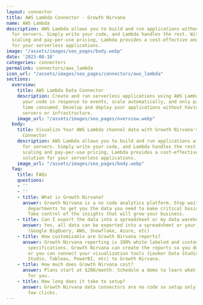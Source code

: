 ```yaml
---
layout: connector
title: AWS Lambda Connector - Growth Nirvana
name: AWS Lambda
description: AWS Lambda allows you to build and run applications without the need
  for servers. Simply write your code, and Lambda handles the rest. With automatic
  scaling and pay-per-use pricing, Lambda provides a cost-effective and scalable solution
  for your serverless applications.
image: "/assets/images/seo_pages/body.webp"
date: '2023-08-18'
categories: connectors
permalink: connectors/aws_lambda
icon_url: "/assets/images/seo_pages/connectors/aws_lambda"
sections:
  overview:
    title: AWS Lambda Data Connector
    description: Create and run serverless applications using AWS Lambda. Execute
      your code in response to events, scale automatically, and only pay for the compute
      time consumed. Develop and deploy your applications without having to manage
      servers or infrastructure.
    image_url: "/assets/images/seo_pages/overview.webp"
  body:
    title: Visualize Your AWS Lambda channel data with Growth Nirvana's AWS Lambda
      Connector
    description: AWS Lambda allows you to build and run applications without the need
      for servers. Simply write your code, and Lambda handles the rest. With automatic
      scaling and pay-per-use pricing, Lambda provides a cost-effective and scalable
      solution for your serverless applications.
    image_url: "/assets/images/seo_pages/body.webp"
  faq:
    title: FAQs
    questions:
    - ''
    - ''
    - title: What is Growth Nirvana?
      answer: Growth Nirvana is a no code analytics platform. Stop waiting for other
        departments to get you the data you need to make critical business decisions.
        Take control of the insights that will grow your business.
    - title: Can I export the data into a spreadsheet or my data warehouse?
      answer: Yes, all data can be exported into a spreadsheet or your data warehouse
        (Google BigQuery, AWS, Snowflake, Azure, etc)
    - title: How customizable are Growth Nirvana reports?
      answer: Growth Nirvana reporting is 100% white labeled and customized to your
        specifications. Growth Nirvana can create the reports so you don’t have to
        or you can connect your visualization tools (Looker Data Studio/Google Data
        Studio, Tableau, PowerBI, etc) to Growth Nirvana.
    - title: How much does Growth Nirvana cost?
      answer: Plans start at $200/month. Schedule a demo to learn what plan is best
        for you.
    - title: How long does it take to setup?
      answer: Growth Nirvana data connectors are no code so setup only requires a
        few clicks.
---
```

